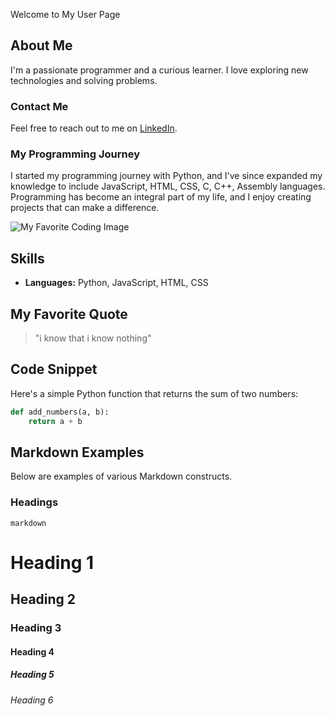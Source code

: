 Welcome to My User Page

## About Me

I'm a passionate programmer and a curious learner. I love exploring new technologies and solving problems.

### Contact Me

Feel free to reach out to me on [LinkedIn](https://www.linkedin.com/in/vaibhav-maloo).

### My Programming Journey

I started my programming journey with Python, and I've since expanded my knowledge to include JavaScript, HTML, CSS, C, C++, Assembly languages. Programming has become an integral part of my life, and I enjoy creating projects that can make a difference.

![My Favorite Coding Image](https://media.istockphoto.com/id/537331500/photo/programming-code-abstract-technology-background-of-software-deve.jpg?s=612x612&w=0&k=20&c=jlYes8ZfnCmD0lLn-vKvzQoKXrWaEcVypHnB5MuO-g8=)

## Skills

- **Languages:** Python, JavaScript, HTML, CSS
  
## My Favorite Quote

> "i know that i know nothing"

## Code Snippet

Here's a simple Python function that returns the sum of two numbers:

```python
def add_numbers(a, b):
    return a + b
```

## Markdown Examples

Below are examples of various Markdown constructs.

### Headings

```markdown```
# Heading 1
## Heading 2
### Heading 3
#### Heading 4
##### Heading 5
###### Heading 6
